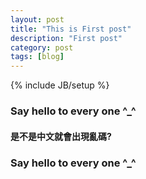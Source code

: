 ```yaml
---
layout: post
title: "This is First post"
description: "First post"
category: post
tags: [blog]
---
```

{% include JB/setup %}

### Say hello to every one ^_^
#### 是不是中文就會出現亂碼?
### Say hello to every one ^_^

